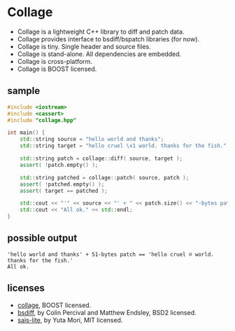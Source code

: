 Collage
=======

- Collage is a lightweight C++ library to diff and patch data.
- Collage provides interface to bsdiff/bspatch libraries (for now).
- Collage is tiny. Single header and source files.
- Collage is stand-alone. All dependencies are embedded.
- Collage is cross-platform.
- Collage is BOOST licensed.

## sample
```c++
#include <iostream>
#include <cassert>
#include "collage.hpp"

int main() {
    std::string source = "hello world and thanks";
    std::string target = "hello cruel \x1 world. thanks for the fish.";

    std::string patch = collage::diff( source, target );
    assert( !patch.empty() );

    std::string patched = collage::patch( source, patch );
    assert( !patched.empty() );
    assert( target == patched );

    std::cout << "'" << source << "' + " << patch.size() << "-bytes patch == '" << patched << "'" << std::endl;
    std::cout << "All ok." << std::endl;
}
```

## possible output
```
'hello world and thanks' + 51-bytes patch == 'hello cruel ☺ world. thanks for the fish.'
All ok.
```

## licenses
- [collage](https://github.com/r-lyeh/collage), BOOST licensed.
- [bsdiff](https://github.com/mendsley/bsdiff), by Colin Percival and Matthew Endsley, BSD2 licensed.
- [sais-lite](https://github.com/davehughes/sais), by Yuta Mori, MIT licensed.
